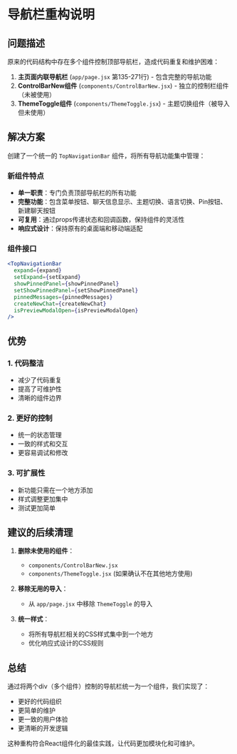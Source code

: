 # 导航栏重构说明

## 问题描述
原来的代码结构中存在多个组件控制顶部导航栏，造成代码重复和维护困难：

1. **主页面内联导航栏** (`app/page.jsx` 第135-271行) - 包含完整的导航功能
2. **ControlBarNew组件** (`components/ControlBarNew.jsx`) - 独立的控制栏组件（未被使用）
3. **ThemeToggle组件** (`components/ThemeToggle.jsx`) - 主题切换组件（被导入但未使用）

## 解决方案
创建了一个统一的 `TopNavigationBar` 组件，将所有导航功能集中管理：

### 新组件特点
- **单一职责**：专门负责顶部导航栏的所有功能
- **完整功能**：包含菜单按钮、聊天信息显示、主题切换、语言切换、Pin按钮、新建聊天按钮
- **可复用**：通过props传递状态和回调函数，保持组件的灵活性
- **响应式设计**：保持原有的桌面端和移动端适配

### 组件接口
```jsx
<TopNavigationBar 
  expand={expand}
  setExpand={setExpand}
  showPinnedPanel={showPinnedPanel}
  setShowPinnedPanel={setShowPinnedPanel}
  pinnedMessages={pinnedMessages}
  createNewChat={createNewChat}
  isPreviewModalOpen={isPreviewModalOpen}
/>
```

## 优势

### 1. **代码整洁**
- 减少了代码重复
- 提高了可维护性
- 清晰的组件边界

### 2. **更好的控制**
- 统一的状态管理
- 一致的样式和交互
- 更容易调试和修改

### 3. **可扩展性**
- 新功能只需在一个地方添加
- 样式调整更加集中
- 测试更加简单

## 建议的后续清理

1. **删除未使用的组件**：
   - `components/ControlBarNew.jsx`
   - `components/ThemeToggle.jsx` (如果确认不在其他地方使用)

2. **移除无用的导入**：
   - 从 `app/page.jsx` 中移除 `ThemeToggle` 的导入

3. **统一样式**：
   - 将所有导航栏相关的CSS样式集中到一个地方
   - 优化响应式设计的CSS规则

## 总结
通过将两个div（多个组件）控制的导航栏统一为一个组件，我们实现了：
- 更好的代码组织
- 更简单的维护
- 更一致的用户体验
- 更清晰的开发逻辑

这种重构符合React组件化的最佳实践，让代码更加模块化和可维护。
